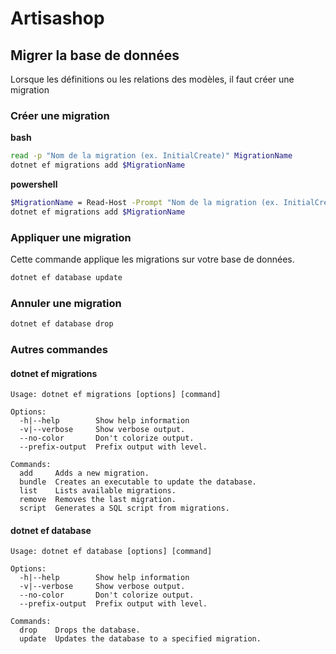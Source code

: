 ﻿# Artisashop

## Migrer la base de données

Lorsque les définitions ou les relations des modèles, il faut créer une migration

### Créer une migration

**bash**

```bash
read -p "Nom de la migration (ex. InitialCreate)" MigrationName
dotnet ef migrations add $MigrationName
```

**powershell**

```bash
$MigrationName = Read-Host -Prompt "Nom de la migration (ex. InitialCreate)"
dotnet ef migrations add $MigrationName
```

### Appliquer une migration

Cette commande applique les migrations sur votre base de données.

```bash
dotnet ef database update
```

### Annuler une migration

```bash
dotnet ef database drop
```

### Autres commandes

#### dotnet ef migrations

```
Usage: dotnet ef migrations [options] [command]

Options:
  -h|--help        Show help information
  -v|--verbose     Show verbose output.
  --no-color       Don't colorize output.
  --prefix-output  Prefix output with level.

Commands:
  add     Adds a new migration.
  bundle  Creates an executable to update the database.
  list    Lists available migrations.
  remove  Removes the last migration.
  script  Generates a SQL script from migrations.
```

#### dotnet ef database

```
Usage: dotnet ef database [options] [command]

Options:
  -h|--help        Show help information
  -v|--verbose     Show verbose output.
  --no-color       Don't colorize output.
  --prefix-output  Prefix output with level.

Commands:
  drop    Drops the database.
  update  Updates the database to a specified migration.
```